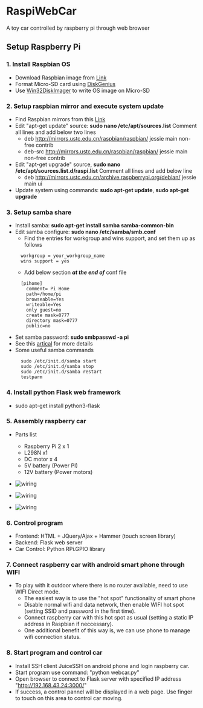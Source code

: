 # RaspiWebCar

A toy car controlled by raspberry pi through web browser

## Setup Raspberry Pi

### 1. Install Raspbian OS

* Download Raspbian image from [Link](https://www.raspberrypi.org/downloads/raspbian/)
* Format Micro-SD card using [DiskGenius](http://www.diskgenius.cn/)
* Use [Win32DiskImager](https://sourceforge.net/projects/win32diskimager/files/latest/download) to write OS image on Micro-SD

### 2. Setup raspbian mirror and execute system update

* Find Raspbian mirrors from this [Link](http://www.raspbian.org/RaspbianMirrors)
* Edit "apt-get update" source: **sudo nano /etc/apt/sources.list** Comment all lines and add below two lines
  + deb http://mirrors.ustc.edu.cn/raspbian/raspbian/ jessie main non-free contrib
  + deb-src http://mirrors.ustc.edu.cn/raspbian/raspbian/ jessie main non-free contrib
* Edit "apt-get upgrade" source, **sudo nano /etc/apt/sources.list.d/raspi.list** Comment all lines and add below line
  + deb http://mirrors.ustc.edu.cn/archive.raspberrypi.org/debian/ jessie main ui
* Update system using commands: **sudo apt-get update**, **sudo apt-get upgrade**

### 3. Setup samba share

* Install samba: **sudo apt-get install samba samba-common-bin**
* Edit samba configure: **sudo nano /etc/samba/smb.conf**
  + Find the entries for workgroup and wins support, and set them up as follows
  ```
    workgroup = your_workgroup_name
    wins support = yes
  ```
  + Add below section **_at the end of_** conf file
  ```
    [pihome]
      comment= Pi Home
      path=/home/pi
      browseable=Yes
      writeable=Yes
      only guest=no
      create mask=0777
      directory mask=0777
      public=no
  ```
* Set samba password: **sudo smbpasswd -a pi**
* See this [artical](http://raspberrywebserver.com/serveradmin/share-your-raspberry-pis-files-and-folders-across-a-network.html) for more details
* Some useful samba commands
  ```
    sudo /etc/init.d/samba start
    sudo /etc/init.d/samba stop
    sudo /etc/init.d/samba restart
    testparm
  ```

### 4. Install python Flask web framework

* sudo apt-get install python3-flask

### 5. Assembly raspberry car
* Parts list
  + Raspberry Pi 2 x 1
  + L298N x1
  + DC motor x 4
  + 5V battery (Power PI)
  + 12V battery (Power motors)

* ![wiring](https://github.com/neptune46/RaspiWebCar/blob/master/wiring.jpg?raw=true)
* ![wiring](https://github.com/neptune46/RaspiWebCar/blob/master/wiring2.jpg?raw=true)
* ![wiring](https://github.com/neptune46/RaspiWebCar/blob/master/wiring3.jpg?raw=true)

### 6. Control program
* Frontend: HTML + JQuery/Ajax + Hammer (touch screen library)
* Backend: Flask web server
* Car Control: Python RPi.GPIO library

### 7. Connect raspberry car with android smart phone through WIFI
* To play with it outdoor where there is no router available, need to use WIFI Direct mode.
  + The easiest way is to use the "hot spot" functionality of smart phone 
  + Disable normal wifi and data network, then enable WIFI hot spot (setting SSID and password in the first time).
  + Connect raspberry car with this hot spot as usual (setting a static IP address in Raspbian if neccessary).  
  + One additional benefit of this way is, we can use phone to manage wifi connection status.

### 8. Start program and control car
  + Install SSH client JuiceSSH on android phone and login raspberry car.
  + Start program use command: "python webcar.py"
  + Open browser to connect to Flask server with specified IP address "http://192.168.43.24:3000/"
  + If success, a control pannel will be displayed in a web page. Use finger to touch on this area to control car moving.